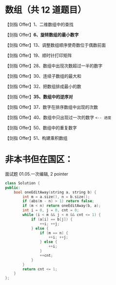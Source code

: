 # 数组（共 12 道题目）

【剑指 Offer】1、二维数组中的查找

【剑指 Offer】**6、旋转数组的最小数字**

【剑指 Offer】13、调整数组顺序使奇数位于偶数前面

【剑指 Offer】19、顺时针打印矩阵

【剑指 Offer】28、数组中出现次数超过一半的数字

【剑指 Offer】30、连续子数组的最大和

【剑指 Offer】32、把数组排成最小的数

【剑指 Offer】**35、数组中的逆序对**

【剑指 Offer】37、数字在排序数组中出现的次数

【剑指 Offer】40、数组中只出现过一次的数字 `<-- 进度`

【剑指 Offer】50、数组中的重复数字

【剑指 Offer】51、构建乘积数组

# 非本书但在国区：

面试题 01.05.一次编辑, 2 pointer

```cpp
class Solution {
public:
    bool oneEditAway(string a, string b) {
        int m = a.size(), n = b.size();
        if (abs(m - n) > 1) return false;
        if (m < n) return oneEditAway(b, a);
        int i = 0, j = 0, cnt = 0;
        while (i < m && j < n && cnt <= 1) {
            if (a[i] == b[j]) {
                ++i; ++j;
            } else {
                if (m == n) {
                    ++i; ++j;
                } else {
                    ++i;
                }
                ++cnt;
            }
        }
        return cnt <= 1;
    }
};
```
